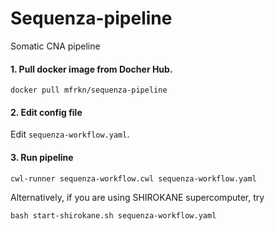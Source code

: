 # Sequenza-pipeline
Somatic CNA pipeline

#### 1. Pull docker image from Docher Hub.
```
docker pull mfrkn/sequenza-pipeline
```
#### 2. Edit config file
Edit `sequenza-workflow.yaml`.
#### 3. Run pipeline
```
cwl-runner sequenza-workflow.cwl sequenza-workflow.yaml
```
Alternatively, if you are using SHIROKANE supercomputer, try
```
bash start-shirokane.sh sequenza-workflow.yaml
```
